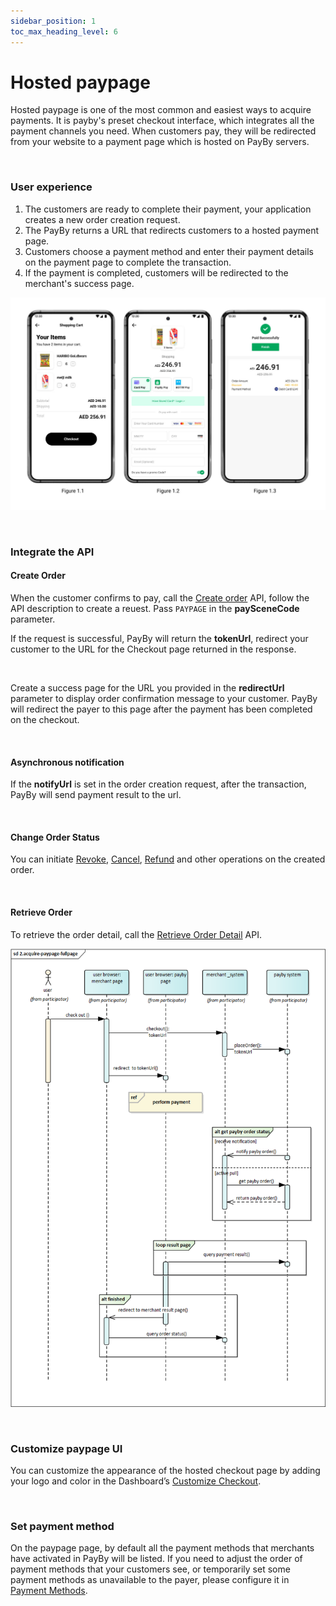 ```yaml
---
sidebar_position: 1
toc_max_heading_level: 6
---
```


# Hosted paypage

Hosted paypage is one of the most common and easiest ways to acquire payments. It is payby's preset checkout interface, which integrates all the payment channels you need. When customers pay, they will be redirected from your website to a payment page which is hosted on PayBy servers.

<br/>

### User experience

1. The customers are ready to complete their payment, your application creates a new order creation request.
2. The PayBy returns a URL that redirects customers to a hosted payment page.
3. Customers choose a payment method and enter their payment details on the payment page to complete the transaction.
4. If the payment is completed, customers will be redirected to the merchant's success page.<br/>

![card-ue](../pic/card-ue-hosted.png)



<br/>

### Integrate the API

#### Create Order

When the customer confirms to pay, call the [Create order](/docs/createorder) API,  follow the API description to create a reuest. Pass `PAYPAGE` in the **paySceneCode** parameter.<br/>

If the request is successful, PayBy will return the **tokenUrl**, redirect your customer to the URL for the Checkout page returned in the response.<br/>

<br/>

Create a success page for the URL you provided in the **redirectUrl**  parameter to display order confirmation message to your customer. PayBy will redirect the payer to this page after the payment has been completed on the checkout.<br/>

<br/>

#### Asynchronous notification

If the **notifyUrl** is set in the order creation request, after the transaction, PayBy will send payment result to the url.<br/>

<br/>

#### Change Order Status

You can initiate [Revoke](/docs/revoke), [Cancel](/docs/cancel), [Refund](/docs/refund) and other operations on the created order.

<br/>

#### Retrieve Order

To retrieve the order detail, call the [Retrieve Order Detail](/docs/retrieveorderdetail) API.

![hostedflow](../pic/hosted.png)

<br/>

### Customize paypage UI

You can customize the appearance of the hosted checkout page by adding your logo and color in the Dashboard’s [Customize Checkout](https://b.payby.com/customize-checkout).

<br/>


### Set payment method
On the paypage page, by default all the payment methods that merchants have activated in PayBy will be listed. If you need to adjust the order of payment methods that your customers see, or temporarily set some payment methods as unavailable to the payer, please configure it in [Payment Methods](https://b.payby.com/payment-methods).

<br/>







